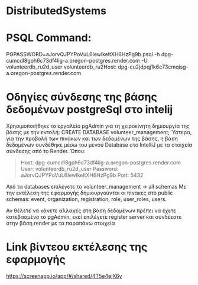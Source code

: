 # DistributedSystems 

# PSQL Command:
PGPASSWORD=aJorvQJPYPoVuL6IewlkeltXH6HzPg9b psql -h dpg-cumcdl8gph6c73df4lig-a.oregon-postgres.render.com -U volunteerdb_ru2d_user volunteerdb_ru2Host: dpg-cu2jdpqj1k6c73cmqisg-a.oregon-postgres.render.com

# Οδηγίες σύνδεσης της βάσης δεδομένων postgreSql στο intelij 

Χρησιμοποιήθηκε το εργαλείο pgAdmin για τη χειροκίνητη δημιουργία της βάσης με την εντολή: CREATE DATABASE volunteer_management;
Ύστερα, για την προβολή των πινάκων και των δεδομένων της βάσης, η βάση δεδομένων συνδέθηκε μέσω 
του μενού Database στο IntelliJ με τα στοιχεία σύνδεσης από το Render. 
Όπου:
>Host: dpg-cumcdl8gph6c73df4lig-a.oregon-postgres.render.com 
>User: volunteerdb_ru2d_user
>Password: aJorvQJPYPoVuL6IewlkeltXH6HzPg9b
>Port: 5432

Από τα databases επιλέγετε το volunteer_management -> all schemas
Με την εκτέλεση της εφαρμογής δημιουργούνται οι πίνακες στο public schemas: event, organization, registration, role, user_roles, users.

Αν θέλετε να κάνετε αλλαγές στη βάση δεδομένων πρέπει να έχετε κατεβασμένο το pgAdmin, εκεί επιλέγετε register server και συνδέεστε στην βάση render με τα παραπάνω στοιχεία 

# Link βίντεου εκτέλεσης της εφαρμογής
https://screenapp.io/app/#/shared/4T5e4ejX6y










